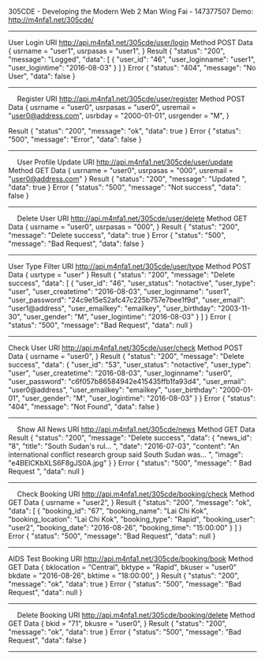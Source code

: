 
305CDE - Developing the Modern Web 2
Man Wing Fai - 147377507
Demo: http://m4nfa1.net/305cde/

--------------------------------------------------------------------------------------------------------------------

User Login
URI	http://api.m4nfa1.net/305cde/user/login
Method	POST
Data	{
usrname = "user1",
usrpasas = "user1",
}
Result	{
    "status": "200",
    "message": "Logged",
    "data": [
        {
            "user_id": "46",
            "user_loginname": "user1",
            "user_logintime": "2016-08-03"
        }
]
}
Error	{
    "status": "404",
    "message": "No User",
    "data": false
}

----------------------------------------------------------------------------------------------------------------------
 
Register
URI	http://api.m4nfa1.net/305cde/user/register
Method	POST
Data	{
usrname = "user0",
usrpasas = "user0",
usremail = "user0@address.com",
usrbday = "2000-01-01",
usrgender = "M",
}


Result	{
    "status": "200",
    "message": "ok",
    "data": true
}
Error	{
    "status": "500",
    "message": "Error",
    "data": false
}

--------------------------------------------------------------------------------------------------------------------------
 
User Profile Update
URI	http://api.m4nfa1.net/305cde/user/update
Method	GET
Data	{
usrname = "user0",
usrpasas = "000",
usremail = "user0@address.com"
}
Result	{
    "status": "200",
    "message": "Updated ",
    "data": true 
}
Error	{
    "status": "500",
    "message": "Not success",
    "data": false
}

--------------------------------------------------------------------------------------------------------------------------
 
Delete User
URI	http://api.m4nfa1.net/305cde/user/delete
Method	GET
Data	{
usrname = "user0",
usrpasas = "000",
}
Result	{
    "status": "200",
    "message": "Delete success",
    "data": true 
}
Error	{
    "status": "500",
    "message": "Bad Request",
    "data": false
}

--------------------------------------------------------------------------------------------------------------------------

User Type Filter
URI	http://api.m4nfa1.net/305cde/user/type
Method	POST
Data	{
usrtype = "user"
}
Result	{
    "status": "200",
    "message": "Delete success",
    "data": [
        {
            "user_id": "46",
            "user_status": "notactive",
            "user_type": "user",
            "user_createtime": "2016-08-03",
            "user_loginname": "user1",
            "user_password": "24c9e15e52afc47c225b757e7bee1f9d",
            "user_email": "user1@address",
            "user_emailkey": "emailkey",
            "user_birthday": "2003-11-30",
            "user_gender": "M",
            "user_logintime": "2016-08-03"
        }
]
}
Error	{
    "status": "500",
    "message": "Bad Request",
    "data": null
}

--------------------------------------------------------------------------------------------------------------------------

Check User
URI	http://api.m4nfa1.net/305cde/user/check
Method	POST
Data	{
usrname = "user0",
}
Result	{
    "status": "200",
    "message": "Delete success",
    "data": {
        "user_id": "53",
        "user_status": "notactive",
        "user_type": "user",
        "user_createtime": "2016-08-03",
        "user_loginname": "user0",
        "user_password": "c6f057b86584942e415435ffb1fa93d4",
        "user_email": "user0@address",
        "user_emailkey": "emailkey",
        "user_birthday": "2000-01-01",
        "user_gender": "M",
        "user_logintime": "2016-08-03"
    }
}
Error	{
    "status": "404",
    "message": "Not Found",
    "data": false
}

--------------------------------------------------------------------------------------------------------------------------
 
Show All News
URI	http://api.m4nfa1.net/305cde/news
Method	GET
Data	
Result	{
    "status": "200",
    "message": "Delete success",
    "data": {
            "news_id": "8",
            "title": "South Sudan's rul… ",
            "date": "2016-07-03",
            "content": "An international conflict research group said South Sudan was… ",
            "image": "e4BElCKbXLS6F8gJS0A.jpg"
        }
 }
Error	{
    "status": "500",
    "message": " Bad Request ",
    "data": null
}

--------------------------------------------------------------------------------------------------------------------------
 
Check Booking
URI	http://api.m4nfa1.net/305cde/booking/check
Method	GET
Data	{
usrname = "user2",
}
Result	{
    "status": "200",
    "message": "ok",
    "data": [
        {
            "booking_id": "67",
            "booking_name": "Lai Chi Kok",
            "booking_location": "Lai Chi Kok",
            "booking_type": "Rapid",
            "booking_user": "user2",
            "booking_date": "2016-08-26",
            "booking_time": "15:00:00"
        }
    ]
}
Error	{
    "status": "500",
    "message": "Bad Request",
    "data": null
}

--------------------------------------------------------------------------------------------------------------------------

AIDS Test Booking
URI	http://api.m4nfa1.net/305cde/booking/book
Method	GET
Data	{
bklocation = "Central",
bktype = "Rapid",
bkuser = "user0"
bkdate = "2016-08-26",
bktime = "18:00:00",
}
Result	{
    "status": "200",
    "message": "ok",
    "data": true
}
Error	{
    "status": "500",
    "message": "Bad Request",
    "data": null
}

--------------------------------------------------------------------------------------------------------------------------
 
Delete Booking
URI	http://api.m4nfa1.net/305cde/booking/delete
Method	GET
Data	{
bkid = "71",
bkusre = "user0",
}
Result	{
    "status": "200",
    "message": "ok",
    "data": true
}
Error	{
    "status": "500",
    "message": "Bad Request",
    "data": false
}

--------------------------------------------------------------------------------------------------------------------------
